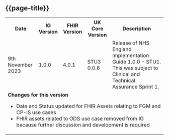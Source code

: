 ## {{page-title}}

<table class="assets">
<tr>
<th class="width10">Date</th>
<th class="width10">IG Version</th>
<th class="width10">FHIR Version</th>
<th class="width10">UK Core Version</th>
<th class="width60">Description</th>
</tr>
<tr>
<td>9th November 2023</td>
<td>1.0.0</td>
<td>4.0.1</td>
<td>STU3 0.0.6</td>
<td>Release of NHS England Implementation Guide 1.0.0 - STU1. This was subject to Clinical and Technical Assurance Sprint 1.</td>
</tr>
<tr>
<td colspan="5"><b>Changes for this version</b>
<br />
<ul>
<li>Date and Status updated for FHIR Assets relating to FGM and CP-IS use cases</li>
<li>FHIR assets related to ODS use case removed from IG because further discussion and development is required</li>
</ul>
</td>
</tr>
</table>